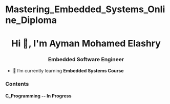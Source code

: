 # Mastering_Embedded_Systems_Online_Diploma
<h1 align="center">Hi 👋, I'm Ayman Mohamed Elashry</h1>
<h3 align="center">Embedded Software Engineer</h3>

- 🌱 I’m currently learning **Embedded Systems Course**

<h3 align="left">Contents</h3>
<h4 align="left">C_Programming -- In Progress</h4>
